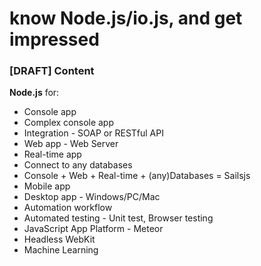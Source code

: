 # know Node.js/io.js, and get impressed

### [DRAFT] Content

**Node.js** for:
 - Console app
 - Complex console app
 - Integration - SOAP or RESTful API
 - Web app - Web Server
 - Real-time app
 - Connect to any databases
 - Console + Web + Real-time + (any)Databases = Sailsjs
 - Mobile app
 - Desktop app - Windows/PC/Mac
 - Automation workflow
 - Automated testing - Unit test, Browser testing
 - JavaScript App Platform - Meteor
 - Headless WebKit
 - Machine Learning
